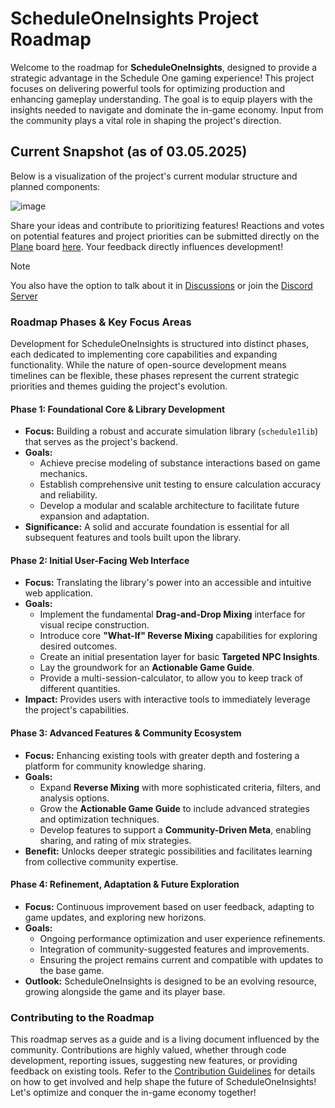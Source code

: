 # ScheduleOneInsights Project Roadmap

Welcome to the roadmap for **ScheduleOneInsights**, designed to provide a strategic advantage in the Schedule One gaming experience!
This project focuses on delivering powerful tools for optimizing production and enhancing gameplay understanding.
The goal is to equip players with the insights needed to navigate and dominate the in-game economy.
Input from the community plays a vital role in shaping the project's direction.

## Current Snapshot (as of 03.05.2025)

Below is a visualization of the project's current modular structure and planned components:

![image](https://github.com/user-attachments/assets/7ce35b4b-29ca-4f7d-8eec-bd2b1ef9bcee)

Share your ideas and contribute to prioritizing features!
Reactions and votes on potential features and project priorities can be submitted directly on the [Plane](https://plane.so) board [here](https://sites.plane.so/issues/d38f7a949eba477d9fac0acc5efd14d3).
Your feedback directly influences development!

> [!NOTE]
> You also have the option to talk about it in [Discussions](https://github.com/Neonsy/ScheduleOneInsights/discussions) or join the [Discord Server](https://discord.gg/aK3B9QyGU4)


### Roadmap Phases & Key Focus Areas

Development for ScheduleOneInsights is structured into distinct phases, each dedicated to implementing core capabilities and expanding functionality.
While the nature of open-source development means timelines can be flexible, these phases represent the current strategic priorities and themes guiding the project's evolution.

#### Phase 1: Foundational Core & Library Development

*   **Focus:** Building a robust and accurate simulation library (`schedule1lib`) that serves as the project's backend.
*   **Goals:**
    *   Achieve precise modeling of substance interactions based on game mechanics.
    *   Establish comprehensive unit testing to ensure calculation accuracy and reliability.
    *   Develop a modular and scalable architecture to facilitate future expansion and adaptation.
*   **Significance:** A solid and accurate foundation is essential for all subsequent features and tools built upon the library.

#### Phase 2: Initial User-Facing Web Interface

*   **Focus:** Translating the library's power into an accessible and intuitive web application.
*   **Goals:**
    *   Implement the fundamental **Drag-and-Drop Mixing** interface for visual recipe construction.
    *   Introduce core **"What-If" Reverse Mixing** capabilities for exploring desired outcomes.
    *   Create an initial presentation layer for basic **Targeted NPC Insights**.
    *   Lay the groundwork for an **Actionable Game Guide**.
    *   Provide a multi-session-calculator, to allow you to keep track of different quantities.
*   **Impact:** Provides users with interactive tools to immediately leverage the project's capabilities.

#### Phase 3: Advanced Features & Community Ecosystem

*   **Focus:** Enhancing existing tools with greater depth and fostering a platform for community knowledge sharing.
*   **Goals:**
    *   Expand **Reverse Mixing** with more sophisticated criteria, filters, and analysis options.
    *   Grow the **Actionable Game Guide** to include advanced strategies and optimization techniques.
    *   Develop features to support a **Community-Driven Meta**, enabling sharing, and rating of mix strategies.
*   **Benefit:** Unlocks deeper strategic possibilities and facilitates learning from collective community expertise.

#### Phase 4: Refinement, Adaptation & Future Exploration

*   **Focus:** Continuous improvement based on user feedback, adapting to game updates, and exploring new horizons.
*   **Goals:**
    *   Ongoing performance optimization and user experience refinements.
    *   Integration of community-suggested features and improvements.
    *   Ensuring the project remains current and compatible with updates to the base game.
*   **Outlook:** ScheduleOneInsights is designed to be an evolving resource, growing alongside the game and its player base.

### Contributing to the Roadmap

This roadmap serves as a guide and is a living document influenced by the community.
Contributions are highly valued, whether through code development, reporting issues, suggesting new features, or providing feedback on existing tools.
Refer to the [Contribution Guidelines](/Markdown/CONTRIBUTING.md) for details on how to get involved and help shape the future of ScheduleOneInsights!
Let's optimize and conquer the in-game economy together!
